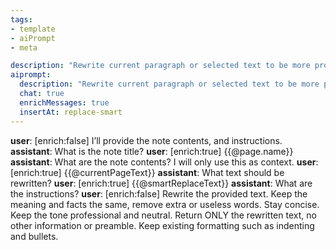 ```yaml
---
tags:
- template
- aiPrompt
- meta

description: "Rewrite current paragraph or selected text to be more professional"
aiprompt:
  description: "Rewrite current paragraph or selected text to be more professional"
  chat: true
  enrichMessages: true
  insertAt: replace-smart
---
```


**user**: [enrich:false] I’ll provide the note contents, and instructions.
**assistant**: What is the note title?
**user**: [enrich:true] {{@page.name}}
**assistant**: What are the note contents? I will only use this as context.
**user**: [enrich:true]
{{@currentPageText}}
**assistant**: What text should be rewritten?
**user**: [enrich:true] {{@smartReplaceText}}
**assistant**: What are the instructions?
**user**: [enrich:false] Rewrite the provided text. Keep the meaning and facts the same, remove extra or useless words. Stay concise. Keep the tone professional and neutral. Return ONLY the rewritten text, no other information or preamble. Keep existing formatting such as indenting and bullets.